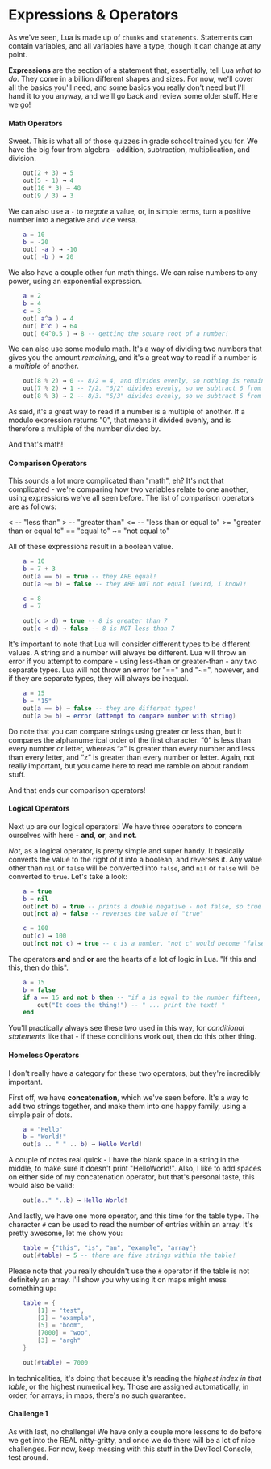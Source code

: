 # Expressions & Operators

As we've seen, Lua is made up of `chunks` and `statements`. Statements can contain variables, and all variables have a type, though it can change at any point.

**Expressions** are the section of a statement that, essentially, tell Lua *what to do*. They come in a billion different shapes and sizes. For now, we'll cover all the basics you'll need, and some basics you really don't need but I'll hand it to you anyway, and we'll go back and review some older stuff. Here we go!

#### Math Operators

Sweet. This is what all of those quizzes in grade school trained you for. We have the big four from algebra - addition, subtraction, multiplication, and division.

```lua
    out(2 + 3) → 5
    out(5 - 1) → 4
    out(16 * 3) → 48
    out(9 / 3) → 3
```

We can also use a `-` to *negate* a value, or, in simple terms, turn a positive number into a negative and vice versa.

```lua
    a = 10
    b = -20
    out( -a ) → -10
    out( -b ) → 20
```

We also have a couple other fun math things. We can raise numbers to any power, using an exponential expression. 

```lua
    a = 2
    b = 4
    c = 3
    out( a^a ) → 4
    out( b^c ) → 64
    out( 64^0.5 ) → 8 -- getting the square root of a number!
```

We can also use some modulo math. It's a way of dividing two numbers that gives you the amount *remaining*, and it's a great way to read if a number is a *multiple* of another.

```lua
    out(8 % 2) → 0 -- 8/2 = 4, and divides evenly, so nothing is remaining!
    out(7 % 2) → 1 -- 7/2. "6/2" divides evenly, so we subtract 6 from 7, and get "1" as the remainder!
    out(8 % 3) → 2 -- 8/3. "6/3" divides evenly, so we subtract 6 from 8, and get "2" as the remainder.
```

As said, it's a great way to read if a number is a multiple of another. If a modulo expression returns "0", that means it divided evenly, and is therefore a multiple of the number divided by.

And that's math!

#### Comparison Operators

This sounds a lot more complicated than "math", eh? It's not that complicated - we're comparing how two variables relate to one another, using expressions we've all seen before. The list of comparison operators are as follows:

< -- "less than"
\> -- "greater than"
<= -- "less than or equal to"
\>= "greater than or equal to"
== "equal to"
~= "not equal to"

All of these expressions result in a boolean value.

```lua
    a = 10
    b = 7 + 3
    out(a == b) → true -- they ARE equal!
    out(a ~= b) → false -- they ARE NOT not equal (weird, I know)!

    c = 8
    d = 7
    
    out(c > d) → true -- 8 is greater than 7
    out(c < d) → false -- 8 is NOT less than 7
```

It's important to note that Lua will consider different types to be different values. A string and a number will always be different. Lua will throw an error if you attempt to compare - using less-than or greater-than - any two separate types. Lua will not throw an error for "==" and "~=", however, and if they are separate types, they will always be inequal.

```lua
    a = 15
    b = "15"
    out(a == b) → false -- they are different types!
    out(a >= b) → error (attempt to compare number with string)
```

Do note that you can compare strings using greater or less than, but it compares the alphanumerical order of the first character. “0” is less than every number or letter, whereas “a” is greater than every number and less than every letter, and “z” is greater than every number or letter. Again, not really important, but you came here to read me ramble on about random stuff.

And that ends our comparison operators!

#### Logical Operators

Next up are our logical operators! We have three operators to concern ourselves with here - **and**, **or**, and **not**. 

*Not*, as a logical operator, is pretty simple and super handy. It basically converts the value to the right of it into a boolean, and reverses it. Any value other than `nil` or `false` will be converted into `false`, and `nil` or `false` will be converted to `true`. Let's take a look:

```lua
    a = true
    b = nil
    out(not b) → true -- prints a double negative - not false, so true
    out(not a) → false -- reverses the value of "true"

    c = 100
    out(c) → 100
    out(not not c) → true -- c is a number, "not c" would become "false", and "not false" would become "true"
```

The operators **and** and **or** are the hearts of a lot of logic in Lua. "If this and this, then do this". 

```lua
    a = 15
    b = false
    if a == 15 and not b then -- "if a is equal to the number fifteen, and "not b" returns true, then ... "
        out("It does the thing!") -- " ... print the text! "
    end
```

You'll practically always see these two used in this way, for *conditional statements* like that - if these conditions work out, then do this other thing.

#### Homeless Operators

I don't really have a category for these two operators, but they're incredibly important.

First off, we have **concatenation**, which we've seen before. It's a way to add two strings together, and make them into one happy family, using a simple pair of dots.

```lua
    a = "Hello"
    b = "World!"
    out(a .. " " .. b) → Hello World!
```

A couple of notes real quick - I have the blank space in a string in the middle, to make sure it doesn't print "HelloWorld!". Also, I like to add spaces on either side of my concatenation operator, but that's personal taste, this would also be valid:

```lua
    out(a.." "..b) → Hello World!
```

And lastly, we have one more operator, and this time for the table type. The character `#` can be used to read the number of entries within an array. It's pretty awesome, let me show you:

```lua
    table = {"this", "is", "an", "example", "array"}
    out(#table) → 5 -- there are five strings within the table!
```

Please note that you really shouldn't use the `#` operator if the table is not definitely an array. I'll show you why using it on maps might mess something up:

```lua
    table = {
        [1] = "test",
        [2] = "example",
        [5] = "boom",
        [7000] = "woo",
        [3] = "argh"
    }

    out(#table) → 7000
```

In technicalities, it's doing that because it's reading the *highest index in that table*, or the highest numerical key. Those are assigned automatically, in order, for arrays; in maps, there's no such guarantee.

#### Challenge 1

As with last, no challenge! We have only a couple more lessons to do before we get into the REAL nitty-gritty, and once we do there will be a lot of nice challenges. For now, keep messing with this stuff in the DevTool Console, test around.